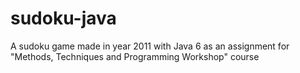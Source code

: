 # sudoku-java
A sudoku game made in year 2011 with Java 6 as an assignment for "Methods, Techniques and Programming Workshop" course
